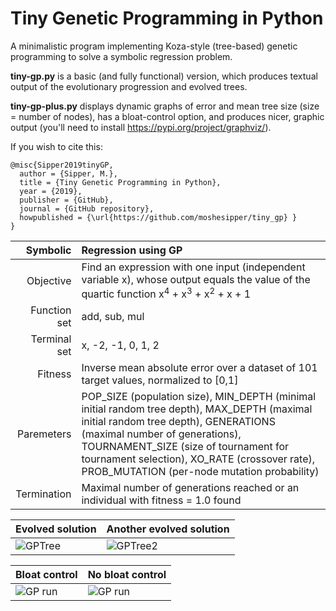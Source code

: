 # Tiny Genetic Programming in Python

A minimalistic program implementing Koza-style (tree-based) genetic programming to solve a symbolic regression problem. 

**tiny-gp.py** is a basic (and fully functional) version, which produces textual output of the evolutionary progression and evolved trees.

**tiny-gp-plus.py** displays dynamic graphs of error and mean tree size (size = number of nodes), has a bloat-control option, and produces nicer, graphic output (you'll need to install https://pypi.org/project/graphviz/).

If you wish to cite this:
```
@misc{Sipper2019tinyGP,
  author = {Sipper, M.},
  title = {Tiny Genetic Programming in Python},
  year = {2019},
  publisher = {GitHub},
  journal = {GitHub repository},
  howpublished = {\url{https://github.com/moshesipper/tiny_gp} }
}
```

| Symbolic | Regression using GP  |
|-------------:|:-------------| 
| Objective | Find an expression with one input (independent variable x), whose output equals the value of the quartic function  x<sup>4</sup> + x<sup>3</sup> + x<sup>2</sup> + x + 1 |
| Function set | add, sub, mul |   
| Terminal set | x, -2, -1, 0, 1, 2  |   
| Fitness | Inverse mean absolute error over a dataset of 101 target values, normalized to [0,1]
| Paremeters | POP_SIZE (population size), MIN_DEPTH (minimal initial random tree depth), MAX_DEPTH (maximal initial random tree depth), GENERATIONS (maximal number of generations), TOURNAMENT_SIZE (size of tournament for tournament selection), XO_RATE (crossover rate), PROB_MUTATION (per-node mutation probability) |
| Termination | Maximal number of generations reached or an individual with fitness = 1.0 found |

| Evolved solution | Another evolved solution |
|-------------|-------------| 
| ![GPTree](https://github.com/moshesipper/tiny-gp/blob/master/Figures/GPTree.png) | ![GPTree2](https://github.com/moshesipper/tiny-gp/blob/master/Figures/GPTree2.png) |

| Bloat control  | No bloat control |
|-------------|-------------| 
|![GP run](https://github.com/moshesipper/tiny-gp/blob/master/Figures/with_bloat_control.png) | ![GP run](https://github.com/moshesipper/tiny-gp/blob/master/Figures/without_bloat_control.png) |
